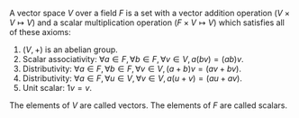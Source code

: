 A vector space $V$ over a field $F$ is a set with
a vector addition operation ($V \times V \mapsto V$)
and a scalar multiplication operation ($F \times V \mapsto V$)
which satisfies all of these axioms:

1.  $(V, +)$ is an abelian group.
2.  Scalar associativity: $\forall a \in F, \forall b \in F, \forall v \in V, a(bv) = (ab)v$.
3.  Distributivity: $\forall a \in F, \forall b \in F, \forall v \in V, (a+b)v = (av + bv)$.
4.  Distributivity: $\forall a \in F, \forall u \in V, \forall v \in V, a(u+v) = (au + av)$.
5.  Unit scalar: $1v = v$.

The elements of $V$ are called vectors.
The elements of $F$ are called scalars.
